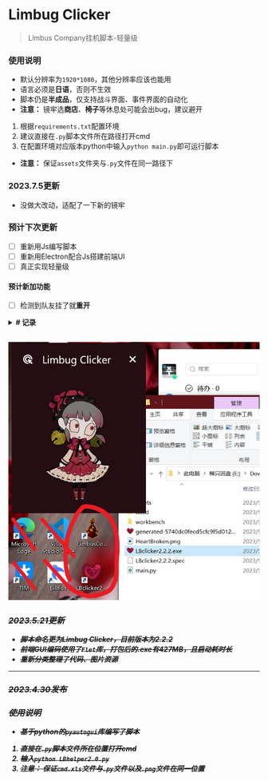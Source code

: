 # Limbug Clicker
> Limbus Company挂机脚本-轻量级
### 使用说明
- 默认分辨率为``1920*1080``，其他分辨率应该也能用
- 语言必须是**日语**，否则不生效
- 脚本仍是**半成品**，仅支持战斗界面、事件界面的自动化
- **注意：** 镜牢选**商店**、**椅子**等休息处可能会出bug，建议避开
1. 根据`requirements.txt`配置环境
2. 建议直接在`.py`脚本文件所在路径打开cmd
3. 在配置环境对应版本python中输入`python main.py`即可运行脚本
- **注意：** 保证`assets`文件夹与`.py`文件在同一路径下
### 2023.7.5更新
- 没做大改动，适配了一下新的镜牢

### 预计下次更新
- [ ] 重新用Js编写脚本
- [ ] 重新用Electron配合Js搭建前端UI
- [ ] 真正实现轻量级
#### 预计新加功能
- [ ] 检测到队友挂了就**重开**
<details>
<summary><b># 记录<b></summary>
<b><i>2023.5.22<i><b>
<ul>
<li>方案 1：继续装opencv，用vs2022开发
<li>方案 2：研究其他语言py结合方法
</ul>
</details>

![放个封面图](https://github.com/Xie-Tiao/My-Imgurl/blob/main/Limbug_Clicker_example_1.jpg "示例")
---
### ~~2023.5.21更新~~
- ~~脚本命名更为**Limbug Clicker**，目前版本为2.2.2~~
- ~~前端GUI编码使用了`Flet`库，打包后的.exe有*427MB*，且启动耗时长~~
- ~~重新分类整理了代码、图片资源~~
---
### ~~**2023.4.30发布**~~
### ~~**使用说明**~~
- ~~基于python的`pyautogui`库编写了脚本~~
1. ~~直接在`.py`脚本文件所在位置打开cmd~~
2. ~~输入`python LBhelper2.0.py`~~
3. ~~**注意：** 保证`cmd.xls`文件与`.py`文件以及`.png`文件在同一位置~~


